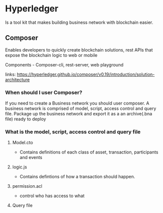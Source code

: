 # Hyperledger

Is a tool kit that makes building business network with blockchain easier. 

## Composer

Enables developers to quickly create blockchain solutions, rest APIs that expose the blockchain logic to web or mobile

Components - Composer-cli, rest-server, web playground

links: https://hyperledger.github.io/composer/v0.19/introduction/solution-architecture


### When should I user Composer?

If you need to create a Business network you should user composer.  A business network is comprised of model, script, access control and query file.  Package up the business network and export it as a an archive(.bna file) ready to deploy

### What is the model, script, access control and query file

1. Model.cto
    - Contains definitions of each class of asset, transaction, participants and events

2. logic.js
    - Contains defintions of how a transaction should happen.

3. permission.acl
    - control who has access to what

4. Query file



